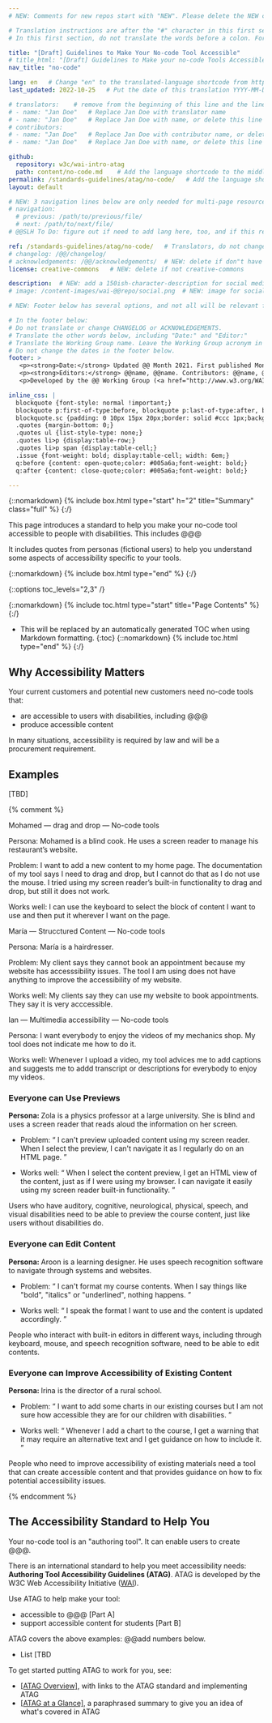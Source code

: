 ```yaml
---
# NEW: Comments for new repos start with "NEW". Please delete the NEW comments. Leave the other comments for translators. Also, search for @@s to replace. For multi-page resources and other frontmatter info, see: https://wai-website-theme.netlify.app/writing/frontmatter/

# Translation instructions are after the "#" character in this first section. They are comments that do not show up in the web page. You do not need to translate the instructions after #.
# In this first section, do not translate the words before a colon. For example, do not translate "title:". Do translate the text after "title:".

title: "[Draft] Guidelines to Make Your No-code Tool Accessible"
# title_html: "[Draft] Guidelines to Make your no-code Tools Accessible<br>Get the gist of what your tool needs to support accessible noco-de"
nav_title: "no-code"

lang: en   # Change "en" to the translated-language shortcode from https://www.iana.org/assignments/language-subtag-registry/language-subtag-registry
last_updated: 2022-10-25   # Put the date of this translation YYYY-MM-DD (with month in the middle)

# translators:    # remove from the beginning of this line and the lines below: "# " (the hash sign and the space)
# - name: "Jan Doe"   # Replace Jan Doe with translator name
# - name: "Jan Doe"   # Replace Jan Doe with name, or delete this line if not multiple translators
# contributors:
# - name: "Jan Doe"   # Replace Jan Doe with contributor name, or delete this line if none
# - name: "Jan Doe"   # Replace Jan Doe with name, or delete this line if not multiple contributors

github:
  repository: w3c/wai-intro-atag
  path: content/no-code.md    # Add the language shortcode to the middle of the filename, for example: content/index.fr.md
permalink: /standards-guidelines/atag/no-code/   # Add the language shortcode to the end, with no slash at end, for example: /link/to/page/fr
layout: default

# NEW: 3 navigation lines below are only needed for multi-page resources where you have previous and next at the bottom. If so, un-comment them; otherwise delete these lines.
# navigation:
  # previous: /path/to/previous/file/
  # next: /path/to/next/file/
# @@SLH To Do: figure out if need to add lang here, too, and if this replaces "order" from older resources?

ref: /standards-guidelines/atag/no-code/   # Translators, do not change this
# changelog: /@@/changelog/ 
# acknowledgements: /@@/acknowledgements/  # NEW: delete if don"t have a separate acknowledgements page. And delete it in the footer below.
license: creative-commons   # NEW: delete if not creative-commons

description:  # NEW: add a 150ish-character-description for social media   # translate the description
# image: /content-images/wai-@@repo/social.png  # NEW: image for social media

# NEW: Footer below has several options, and not all will be relevant for specific pages. (Ask Shawn if questions.)

# In the footer below:
# Do not translate or change CHANGELOG or ACKNOWLEDGEMENTS.
# Translate the other words below, including "Date:" and "Editor:"
# Translate the Working Group name. Leave the Working Group acronym in English.
# Do not change the dates in the footer below.
footer: >
   <p><strong>Date:</strong> Updated @@ Month 2021. First published Month 20@@. CHANGELOG.</p>
   <p><strong>Editors:</strong> @@name, @@name. Contributors: @@name, @@name, and <a href="https://www.w3.org/groups/wg/@@wg/participants">participants of the @@WG</a>. ACKNOWLEDGEMENTS lists contributors and credits.</p>
   <p>Developed by the @@ Working Group (<a href="http://www.w3.org/WAI/@@/">@@WG</a>). Developed as part of the <a href="https://www.w3.org/WAI/@@/">WAI-@@ project</a>, @@co-funded by the European Commission.</p>

inline_css: |
  blockquote {font-style: normal !important;}
  blockquote p:first-of-type:before, blockquote p:last-of-type:after, blockquote dl:last-of-type:after {content: '' !important;margin-left: 0 !important;}
  blockquote.sc {padding: 0 10px 15px 20px;border: solid #ccc 1px;background: #f0f0f0;color: #000; margin: 0;}
  .quotes {margin-bottom: 0;}
  .quotes ul {list-style-type: none;}
  .quotes li>p {display:table-row;}
  .quotes li>p span {display:table-cell;}
  .issue {font-weight: bold; display:table-cell; width: 6em;}
  q:before {content: open-quote;color: #005a6a;font-weight: bold;}
  q:after {content: close-quote;color: #005a6a;font-weight: bold;}

---
```


{::nomarkdown}
{% include box.html type="start" h="2" title="Summary" class="full" %}
{:/}

This page introduces a standard to help you make your no-code tool accessible to people with disabilities. This includes @@@

It includes quotes from personas (fictional users) to help you understand some aspects of accessibility specific to your tools.

{::nomarkdown}
{% include box.html type="end" %}
{:/}

{::options toc_levels="2,3" /}

{::nomarkdown}
{% include toc.html type="start" title="Page Contents" %}
{:/}

- This will be replaced by an automatically generated TOC when using Markdown formatting.
{:toc}
{::nomarkdown}
{% include toc.html type="end" %}
{:/}

## Why Accessibility Matters

Your current customers and potential new customers need no-code tools that:

* are accessible to users with disabilities, including @@@
* produce accessible content

In many situations, accessibility is required by law and will be a procurement requirement.

## Examples

[TBD]

{% comment %}

Mohamed — drag and drop — No-code tools

Persona: Mohamed is a blind cook. He uses a screen reader to manage his restaurant’s website.

Problem: I want to add a new content to my home page. The documentation of my tool says I need to drag and drop, but I cannot do that as I do not use the mouse. I tried using my screen reader’s built-in functionality to drag and drop, but still it does not work.

Works well: I can use the keyboard to select the block of content I want to use and then put it wherever I want on the page.


María — Strucctured Content — No-code tools

Persona: María is a hairdresser.

Problem: My client says they cannot book an appointment because my website has accesssibility issues. The tool I am using does not have anything to improve the accessibility of my website.

Works well: My clients say they can use my website to book appointments. They say it is very acccessible.

Ian — Multimedia accessibility — No-code tools

Persona:  I want everybody to enjoy the videos of my mechanics shop. My tool does not indicate me how to do it.

Works well: Whenever I upload a video, my tool advices me to add captions and suggests me to addd transcript  or descriptions for everybody to enjoy my videos.

### Everyone can Use Previews

<p class="persona"><strong>Persona: </strong>
 Zola is a physics professor at a large university. She is blind and uses a screen reader that reads aloud the information on her screen.
</p>
<div class="quotes">
  <ul>
    <li>
      <p><span class="issue">Problem: </span><span><q>
        I can't preview uploaded content using my screen reader. When I select the preview, I can't navigate it as I regularly do on an HTML page.
      </q></span></p>
    </li>
    <li>
      <p><span class="issue">Works well: </span><span><q>
        When I select the content preview, I get an HTML view of the content, just as if I were using my browser. I can navigate it easily using my screen reader built-in functionality.
      </q></span></p>
    </li>
  </ul>
</div>

Users who have auditory, cognitive, neurological, physical, speech, and visual disabilities need to be able to preview the course content, just like users without disabilities do.

### Everyone can Edit Content

<p class="persona"><strong>Persona: </strong>
  Aroon is a learning designer. He uses speech recognition software to navigate through systems and websites.
  </p>

<div class="quotes">
  <ul>
    <li>
      <p><span class="issue">Problem: </span><span><q>
        I can't format my course contents. When I say things like "bold", "italics" or "underlined", nothing happens.
      </q></span></p>
    </li>
    <li>
      <p><span class="issue">Works well: </span><span><q>
        I speak the format I want to use and the content is updated accordingly.
      </q></span></p>
    </li>
  </ul>
</div>

People who interact with built-in editors in different ways, including through keyboard, mouse, and speech recognition software, need to be able to edit contents. 

### Everyone can Improve Accessibility of Existing Content

<p class="persona"><strong>Persona: </strong>
  Irina is the director of a rural school.
</p>
<div class="quotes">
  <ul>
    <li>
      <p><span class="issue">Problem: </span><span><q>
        I want to add some charts in our existing courses but I am not sure how accessible they are for our children with disabilities.
      </q></span></p>
    </li>
    <li>
      <p><span class="issue">Works well: </span><span><q>
        Whenever I add a chart to the course, I get a warning that it may require an alternative text and I get guidance on how to include it.
</q></span></p>
    </li>
  </ul>
</div>

People who need to improve accessibility of existing materials need a tool that can create accessible content and that provides guidance on how to fix potential accessibility issues.

{% endcomment %}

## The Accessibility Standard to Help You

Your no-code tool is an "authoring tool". It can enable users to create @@@.

There is an international standard to help you meet accessibility needs: **Authoring Tool Accessibility Guidelines (ATAG)**. ATAG is developed by the W3C Web Accessibility Initiative ([WAI](/WAI/)).

Use ATAG to help make your tool:

* accessible to @@@ [Part A]
* support accessible content for students [Part B]

ATAG covers the above examples: @@add numbers below.

* List [TBD

To get started putting ATAG to work for you, see:

* [[ATAG Overview]](/standards-guidelines/atag/), with links to the ATAG standard and implementing ATAG
* [[ATAG at a Glance]](/standards-guidelines/atag/glance/), a paraphrased summary to give you an idea of what's covered in ATAG

